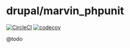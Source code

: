 # drupal/marvin_phpunit

[![CircleCI](https://circleci.com/gh/Sweetchuck/drupal-marvin_phpunit/tree/2.x.svg?style=svg)](https://circleci.com/gh/Sweetchuck/drupal-marvin_phpunit/?branch=2.x)
[![codecov](https://codecov.io/gh/Sweetchuck/drupal-marvin_phpunit/branch/2.x/graph/badge.svg?token=HSF16OGPyr)](https://app.codecov.io/gh/Sweetchuck/drupal-marvin_phpunit/branch/2.x)

@todo
